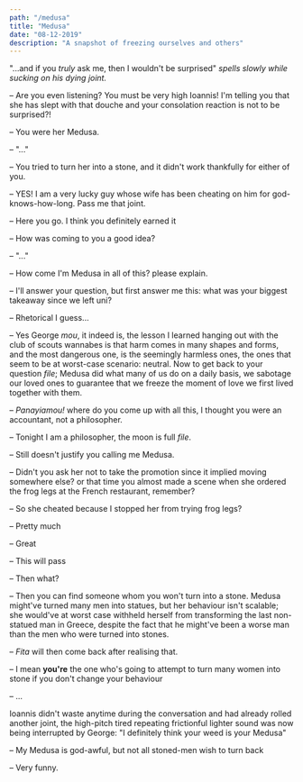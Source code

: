 ```yaml
---
path: "/medusa"
title: "Medusa"
date: "08-12-2019"
description: "A snapshot of freezing ourselves and others"
---
```


"...and if you _truly_ ask me, then I wouldn't be surprised" _spells slowly while sucking on his dying joint._


– Are you even listening? You must be very high Ioannis! I'm telling you that she has slept with that douche and your consolation reaction is not to be surprised?!


– You were her Medusa.


– "..."


– You tried to turn her into a stone, and it didn't work thankfully for either of you.

– YES! I am a very lucky guy whose wife has been cheating on him for god-knows-how-long. Pass me that joint.

– Here you go. I think you definitely earned it

– How was coming to you a good idea?

– "..."

– How come I'm Medusa in all of this? please explain.

– I'll answer your question, but first answer me this: what was your biggest takeaway since we left uni?

– Rhetorical I guess...

– Yes George _mou_, it indeed is, the lesson I learned hanging out with the club of scouts wannabes is that harm comes in many shapes and forms, and the most dangerous one, is the seemingly harmless ones, the ones that seem to be at worst-case scenario: neutral. Now to get back to your question _file_; Medusa did what many of us do on a daily basis, we sabotage our loved ones to guarantee that we freeze the moment of love we first lived together with them.

– _Panayiamou!_ where do you come up with all this, I thought you were an accountant, not a philosopher.

– Tonight I am a philosopher, the moon is full _file_.

– Still doesn't justify you calling me Medusa.

– Didn't you ask her not to take the promotion since it implied moving somewhere else? or that time you almost made a scene when she ordered the frog legs at the French restaurant, remember?

– So she cheated because I stopped her from trying frog legs?

– Pretty much

– Great

– This will pass

– Then what?

– Then you can find someone whom you won't turn into a stone. Medusa might've turned many men into statues, but her behaviour isn't scalable; she would've at worst case withheld herself from transforming the last non-statued man in Greece, despite the fact that he might've been a worse man than the men who were turned into stones.

– _Fita_ will then come back after realising that.

– I mean __you're__ the one who's going to attempt to turn many women into stone if you don't change your behaviour

– ...

Ioannis didn't waste anytime during the conversation and had already rolled another joint, the high-pitch tired repeating frictionful lighter sound was now being interrupted by George: "I definitely think your weed is your Medusa"

– My Medusa is god-awful, but not all stoned-men wish to turn back

– Very funny.